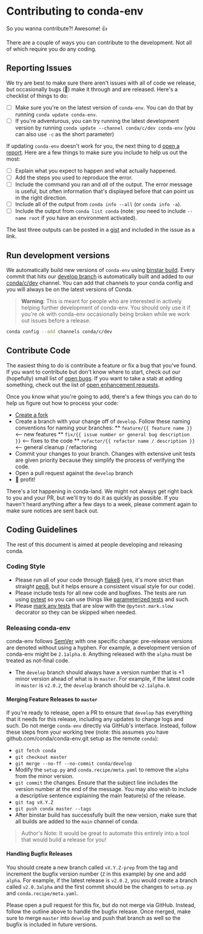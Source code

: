 # Contributing to conda-env

So you wanna contribute?!  Awesome! :+1:

There are a couple of ways you can contribute to the development.  Not all of
which require you do any coding.


## Reporting Issues

We try are best to make sure there aren't issues with all of code we release,
but occasionally bugs (:bug:) make it through and are released.  Here's a
checklist of things to do:

* [ ] Make sure you're on the latest version of `conda-env`.  You can do that
  by running `conda update conda-env`.
* [ ] If you're adventurous, you can try running the latest development version
  by running `conda update --channel conda/c/dev conda-env` (you can also
  use `-c` as the short parameter)

If updating `conda-env` doesn't work for you, the next thing to d
[open a report][].  Here are a few things to make sure you include to help us
out the most:

* [ ] Explain what you expect to happen and what actually happened.
* [ ] Add the steps you used to reproduce the error.
* [ ] Include the command you ran and *all* of the output.  The error message is
  useful, but often information that's displayed before that can point us in
  the right direction.
* [ ] Include all of the output from `conda info --all` (or `conda info -a`).
* [ ] Include the output from `conda list conda` (note: you need to include
  `--name root` if you have an environment activated).

The last three outputs can be posted in a [gist][] and included in the issue as
a link.


## Run development versions

We automatically build new versions of `conda-env` using [binstar build][].
Every commit that hits our [develop branch][] is automatically built and added
to our [conda/c/dev][] channel.  You can add that channels to your conda config
and you will always be on the latest versions of Conda.  

> **Warning**: This is meant for people who are interested in actively helping
> further development of conda-env.  You should only use it if you're ok with
> conda-env occasionally being broken while we work out issues before a release.

```bash
conda config --add channels conda/c/dev
```


## Contribute Code

The easiest thing to do is contribute a feature or fix a bug that you've found.
If you want to contribute but don't know where to start, check out our
(hopefully) small list of [open bugs][].  If you want to take a stab at adding
something, check out the list of [open enhancement requests][].

Once you know what you're going to add, there's a few things you can do to help
us figure out how to process your code:

* [Create a fork](https://github.com/conda/conda-env/fork)
* Create a branch with your change off of `develop`.  Follow these naming
  conventions for naming your branches:
  ** `feature/{{ feature name }}` <-- new features
  ** `fix/{{ issue number or general bug description }}` <-- fixes to the code
  ** `refactor/{{ refactor name / description }}` <-- general cleanup /
     refactoring
* Commit your changes to your branch.  Changes with extensive unit tests are
  given priority because they simplify the process of verifying the code.
* Open a pull request against the `develop` branch
* :tada: profit!

There's a lot happening in conda-land.  We might not always get right back to
you and your PR, but we'll try to do it as quickly as possible.  If you haven't
heard anything after a few days to a week, please comment again to make sure
notices are sent back out.


## Coding Guidelines

The rest of this document is aimed at people developing and releasing conda.


### Coding Style

* Please run all of your code through [flake8][] (yes, it's more strict than
  straight [pep8][], but it helps ensure a consistent visual style for our
  code).
* Please include tests for all new code and bugfixes.  The tests are run using
  [pytest][] so you can use things like [parameterized tests][] and such.
* Please [mark any tests][] that are slow with the `@pytest.mark.slow`
  decorator so they can be skipped when needed.


### Releasing conda-env

conda-env follows [SemVer][] with one specific change: pre-release versions are
denoted without using a hyphen.  For example, a development version of conda-env
might be `2.1alpha.0`.  Anything released with the `alpha` must be treated as
not-final code.

* The `develop` branch should always have a version number that is +1 minor
  version ahead of what is in `master`.  For example, if the latest code in
  `master` is `v2.0.2`, the `develop` branch should be `v2.1alpha.0`.


#### Merging Feature Releases to `master`

If you're ready to release, open a PR to ensure that `develop` has everything
that it needs for this release, including any updates to change logs and such.
Do not merge `conda-env` directly via GitHub's interface.  Instead, follow
these steps from your working tree (note: this assumes you have
github.com/conda/conda-env.git setup as the remote `conda`):

* `git fetch conda`
* `git checkout master`
* `git merge --no-ff --no-commit conda/develop`
* Modify the `setup.py` and `conda.recipe/meta.yaml` to remove the `alpha` from
  the minor version.
* `git commit` the changes.  Ensure that the subject line includes the version
  number at the end of the message.  You may also wish to include a descriptive
  sentence explaining the main feature(s) of the release.
* `git tag vX.Y.Z`
* `git push conda master --tags`
* After binstar build has successfully built the new version, make sure that all
  builds are added to the `main` channel of conda.

> Author's Note: It would be great to automate this entirely into a tool that
> would build a release for you!


#### Handling Bugfix Releases

You should create a new branch called `vX.Y.Z-prep` from the tag and increment
the bugfix version number (`Z` in this example) by one and add `alpha`.  For
example, if the latest release is `v2.0.2`, you would create a branch called
`v2.0.3alpha` and the first commit should be the changes to `setup.py` and
`conda.recipe/meta.yaml`.

Please open a pull request for this fix, but do not merge via GitHub.  Instead,
follow the outline above to handle the bugfix release.  Once merged, make sure
to merge `master` into `develop` and push that branch as well so the bugfix is
included in future versions.


[binstar build]: http://docs.binstar.org/build_cli.html
[conda/c/dev]: https://conda.binstar.org/conda/c/dev
[develop branch]: https://github.com/conda/conda-env/tree/develop
[flake8]: http://flake8.readthedocs.org/
[gist]: https://gist.github.com/
[mark any tests]: http://pytest.org/latest/example/markers.html
[open a report]: https://github.com/conda/conda-env/issues/new
[open bugs]: https://github.com/conda/conda-env/issues?q=is%3Aopen+is%3Aissue+label%3Abug
[open enhancement requests]: https://github.com/conda/conda-env/issues?q=is%3Aopen+is%3Aissue+label%3Aenhancement
[parameterized tests]: http://pytest.org/latest/parametrize.html#parametrize
[pep8]: https://www.python.org/dev/peps/pep-0008/
[pytest]: http://pytest.org/latest/
[SemVer]: http://semver.org/
